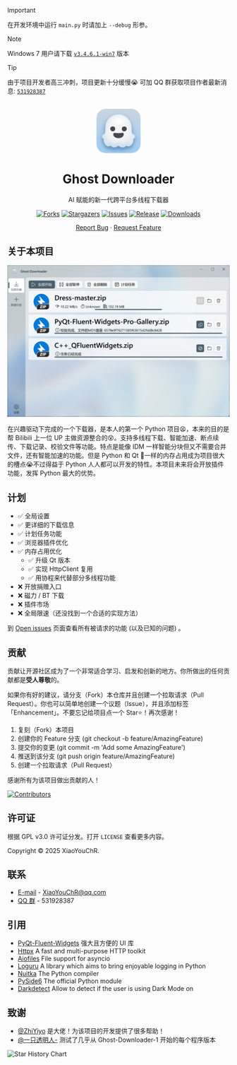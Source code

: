 > [!IMPORTANT]
> 在开发环境中运行 `main.py` 时请加上 `--debug` 形参。

> [!NOTE]
> Windows 7 用户请下载 [`v3.4.6.1-win7`](https://github.com/XiaoYouChR/Ghost-Downloader-3/releases/tag/v3.4.6.1-win7) 版本

> [!TIP]
> 由于项目开发者高三冲刺，项目更新十分缓慢😭 可加 QQ 群获取项目作者最新消息: [`531928387`](https://qm.qq.com/q/PlUBdzqZCm)

<!-- PROJECT LOGO -->
<br />
<div align="center">
  <a href="https://github.com/XiaoYouChR/Ghost-Downloader-3">
    <img src="resources/logo.png" alt="Logo" width="100" height="100">
  </a>

<h1 align="center">Ghost Downloader</h1>

<p>
    AI 赋能的新一代跨平台多线程下载器
</p>

[![Forks][forks-shield]][forks-url]
[![Stargazers][stars-shield]][stars-url]
[![Issues][issues-shield]][issues-url]
[![Release][release-shield]][release-url]
[![Downloads][downloads-shield]][release-url]


<p>
  <a href="https://github.com/XiaoYouChR/Ghost-Downloader-3/issues/new?labels=bug&template=bug-report---.md">Report Bug</a>
·    
  <a href="https://github.com/XiaoYouChR/Ghost-Downloader-3/issues/new?labels=enhancement&template=feature-request---.md">Request Feature</a>
</p>
</div>



<!-- ABOUT THE PROJECT -->
## 关于本项目

[![Demo Screenshot][product-screenshot]](https://space.bilibili.com/437313511)

在兴趣驱动下完成的一个下载器，是本人的第一个 Python 项目😫，本来的目的是帮 Bilibili 上一位 UP 主做资源整合的😵。支持多线程下载、智能加速、断点续传、下载记录、校验文件等功能。特点是能像 IDM 一样智能分块但又不需要合并文件，还有智能加速的功能。但是 Python 和 Qt 💩一样的内存占用成为项目很大的槽点😭不过得益于 Python 人人都可以开发的特性。本项目未来将会开放插件功能，发挥 Python 最大的优势。


<!-- ROADMAP -->
## 计划

- ✅ 全局设置
- ✅ 更详细的下载信息
- ✅ 计划任务功能
- ✅ 浏览器插件优化
- ✅ 内存占用优化
  - ✅ 升级 Qt 版本
  - ✅ 实现 HttpClient 复用
  - ✅ 用协程来代替部分多线程功能
- ❌ 开放捐赠入口
- ❌ 磁力 / BT 下载
- ❌ 插件市场
- ❌ 全局限速（还没找到一个合适的实现方法）

到 [Open issues](https://github.com/XiaoYouChR/Ghost-Downloader-3/issues) 页面查看所有被请求的功能 (以及已知的问题) 。


<!-- CONTRIBUTING -->
## 贡献

贡献让开源社区成为了一个非常适合学习、启发和创新的地方。你所做出的任何贡献都是**受人尊敬**的。

如果你有好的建议，请分支（Fork）本仓库并且创建一个拉取请求（Pull Request）。你也可以简单地创建一个议题（Issue），并且添加标签「Enhancement」。不要忘记给项目点一个 Star⭐！再次感谢！

1. 复刻（Fork）本项目
2. 创建你的 Feature 分支 (git checkout -b feature/AmazingFeature)
3. 提交你的变更 (git commit -m 'Add some AmazingFeature')
4. 推送到该分支 (git push origin feature/AmazingFeature)
5. 创建一个拉取请求（Pull Request）

感谢所有为该项目做出贡献的人！

[![Contributors](http://contrib.nn.ci/api?repo=XiaoYouChR/Ghost-Downloader-3)](https://github.com/XiaoYouChR/Ghost-Downloader-3/graphs/contributors)

<!-- LICENSE -->
## 许可证

根据 GPL v3.0 许可证分发。打开 `LICENSE` 查看更多内容。

Copyright © 2025 XiaoYouChR.

<!-- CONTACT -->
## 联系

* [E-mail](mailto:XiaoYouChR@qq.com) - XiaoYouChR@qq.com
* [QQ 群](https://qm.qq.com/q/PlUBdzqZCm) - 531928387

<!-- ACKNOWLEDGMENTS -->
## 引用

* [PyQt-Fluent-Widgets](https://github.com/zhiyiYo/PyQt-Fluent-Widgets) 强大且方便的 UI 库
* [Httpx](https://github.com/projectdiscovery/httpx) A fast and multi-purpose HTTP toolkit
* [Aiofiles](https://github.com/Tinche/aiofiles) File support for asyncio
* [Loguru](https://github.com/Delgan/loguru)  A library which aims to bring enjoyable logging in Python
* [Nuitka](https://github.com/Nuitka/Nuitka) The Python compiler
* [PySide6](https://github.com/PySide/pyside-setup) The official Python module
* [Darkdetect](https://github.com/albertosottile/darkdetect) Allow to detect if the user is using Dark Mode on


## 致谢

* [@ZhiYiyo](https://github.com/zhiyiYo/) 是大佬！为该项目的开发提供了很多帮助！
* [@一只透明人-](https://space.bilibili.com/554365148/) 测试了几乎从 Ghost-Downloader-1 开始的每个程序版本

<picture>
  <source
    media="(prefers-color-scheme: dark)"
    srcset="
      https://api.star-history.com/svg?repos=XiaoYouChR/Ghost-Downloader-3&type=Date&theme=dark
    "
  />
  <source
    media="(prefers-color-scheme: light)"
    srcset="
      https://api.star-history.com/svg?repos=XiaoYouChR/Ghost-Downloader-3&type=Date&theme=dark
    "
  />
  <img
    alt="Star History Chart"
    src="https://api.star-history.com/svg?repos=XiaoYouChR/Ghost-Downloader-3&type=Date&theme=dark"
  />
</picture>


<!-- MARKDOWN LINKS & IMAGES -->
<!-- https://www.markdownguide.org/basic-syntax/#reference-style-links -->
[forks-shield]: https://img.shields.io/github/forks/XiaoYouChR/Ghost-Downloader-3.svg?style=for-the-badge
[forks-url]: https://github.com/XiaoYouChR/Ghost-Downloader-3/network/members
[stars-shield]: https://img.shields.io/github/stars/XiaoYouChR/Ghost-Downloader-3.svg?style=for-the-badge
[stars-url]: https://github.com/XiaoYouChR/Ghost-Downloader-3/stargazers
[issues-shield]: https://img.shields.io/github/issues/XiaoYouChR/Ghost-Downloader-3.svg?style=for-the-badge
[issues-url]: https://github.com/XiaoYouChR/Ghost-Downloader-3/issues
[product-screenshot]: resources/screenshot.png
[release-shield]: https://img.shields.io/github/v/release/XiaoYouChR/Ghost-Downloader-3?style=for-the-badge
[release-url]: https://github.com/XiaoYouChR/Ghost-Downloader-3/releases/latest
[downloads-shield]: https://img.shields.io/github/downloads/XiaoYouChR/Ghost-Downloader-3/total?style=for-the-badge
